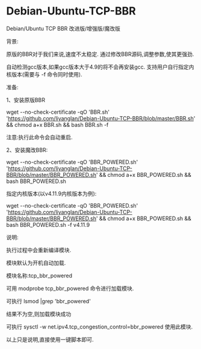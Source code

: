 # Debian-Ubuntu-TCP-BBR
Debian/Ubuntu TCP BBR 改进版/增强版/魔改版


背景:

原版的BBR对于我们来说,速度不太稳定. 通过修改BBR源码,调整参数,使其更强劲.



自动检测gcc版本,如果gcc版本大于4.9的将不会再安装gcc.  支持用户自行指定内核版本(需要与 -f 命令同时使用).


准备:

1、安装原版BBR

wget --no-check-certificate -qO 'BBR.sh' 'https://github.com/liyanglan/Debian-Ubuntu-TCP-BBR/blob/master/BBR.sh' && chmod a+x BBR.sh && bash BBR.sh -f


注意:执行此命令会自动重启.

2、安装魔改BBR:

wget --no-check-certificate -qO 'BBR_POWERED.sh' 'https://github.com/liyanglan/Debian-Ubuntu-TCP-BBR/blob/master/BBR_POWERED.sh' && chmod a+x BBR_POWERED.sh && bash BBR_POWERED.sh


指定内核版本(以v4.11.9内核版本为例):

wget --no-check-certificate -qO 'BBR_POWERED.sh' 'https://github.com/liyanglan/Debian-Ubuntu-TCP-BBR/blob/master/BBR_POWERED.sh' && chmod a+x BBR_POWERED.sh && bash BBR_POWERED.sh -f v4.11.9







说明:

执行过程中会重新编译模块.

模块默认为开机自动加载.

模块名称:tcp_bbr_powered

可用 modprobe tcp_bbr_powered 命令进行加载模块.

可执行 lsmod |grep 'bbr_powered'

结果不为空,则加载模块成功

可执行 sysctl -w net.ipv4.tcp_congestion_control=bbr_powered 使用此模块.

以上只是说明,直接使用一键脚本即可.
